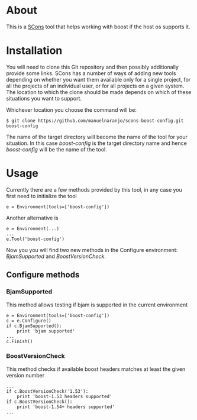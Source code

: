 # About

This is a [SCons](http://www.scons.org) tool that helps working with
boost if the host os supports it.

# Installation

You will need to clone this Git repository and then possibly additionally
provide some links. SCons has a number of ways of adding new tools depending
on whether you want them available only for a single project, for all the
projects of an individual user, or for all projects on a given system. The
location to which the clone should be made depends on which of these
situations you want to support.

Whichever location you choose the command will be:

    $ git clone https://github.com/manuelnaranjo/scons-boost-config.git boost-config

The name of the target directory will become the name of the tool for your
situation. In this case _boost-config_ is the target directory name and hence
_boost-config_ will be the name of the tool.

# Usage

Currently there are a few methods provided by this tool, in any case you first
need to initialize the tool

    e = Environment(tools=['boost-config'])

Another alternative is

    e = Environment(...)
    ...
    e.Tool('boost-config')

Now you you will find two new methods in the Configure environment:
_BjamSupported_ and _BoostVersionCheck_.

## Configure methods

### BjamSupported

This method allows testing if bjam is supported in the current environment

    e = Environment(tools=['boost-config'])
    c = e.Configure()
    if c.BjamSupported():
        print 'bjam supported'
    ...
    c.Finish()

### BoostVersionCheck

This method checks if available boost headers matches at least the given version
number

    ...
    if c.BoostVersionCheck('1.53'):
        print 'boost-1.53 headers supported'
    if c.BoostVersionCheck():
        print 'boost-1.54+ headers supported'
    ...
